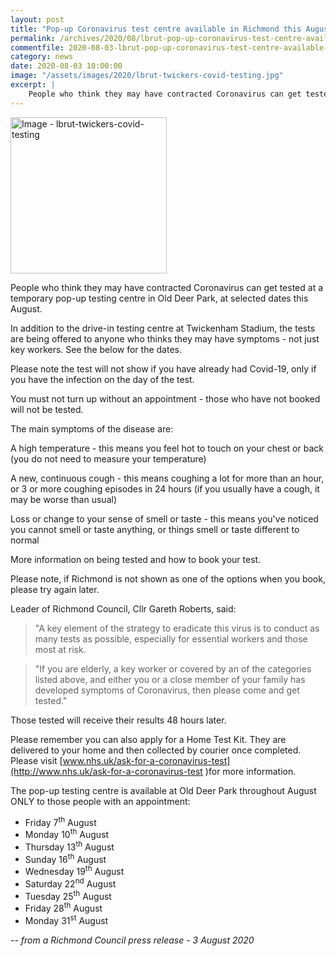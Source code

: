 ```yaml
---
layout: post
title: "Pop-up Coronavirus test centre available in Richmond this August"
permalink: /archives/2020/08/lbrut-pop-up-coronavirus-test-centre-available-in-richmond-this-august.html
commentfile: 2020-08-03-lbrut-pop-up-coronavirus-test-centre-available-in-richmond-this-august
category: news
date: 2020-08-03 10:00:00
image: "/assets/images/2020/lbrut-twickers-covid-testing.jpg"
excerpt: |
    People who think they may have contracted Coronavirus can get tested at a temporary pop-up testing centre in Old Deer Park, at selected dates this August.
---
```

<a href="/assets/images/2020/lbrut-twickers-covid-testing.jpg" title="Click for a larger image"><img src="/assets/images/2020/lbrut-twickers-covid-testing-thumb.jpg" width="250" alt="Image - lbrut-twickers-covid-testing"  class="photo right"/></a>

People who think they may have contracted Coronavirus can get tested at a temporary pop-up testing centre in Old Deer Park, at selected dates this August.

In addition to the drive-in testing centre at Twickenham Stadium, the tests are being offered to anyone who thinks they may have symptoms - not just key workers. See the below for the dates.

Please note the test will not show if you have already had Covid-19, only if you have the infection on the day of the test.

You must not turn up without an appointment - those who have not booked will not be tested.

The main symptoms of the disease are:

A high temperature - this means you feel hot to touch on your chest or back (you do not need to measure your temperature)

A new, continuous cough - this means coughing a lot for more than an hour, or 3 or more coughing episodes in 24 hours (if you usually have a cough, it may be worse than usual)

Loss or change to your sense of smell or taste - this means you've noticed you cannot smell or taste anything, or things smell or taste different to normal

More information on being tested and how to book your test.

Please note, if Richmond is not shown as one of the options when you book, please try again later.

Leader of Richmond Council, Cllr Gareth Roberts, said:

> "A key element of the strategy to eradicate this virus is to conduct as many tests as possible, especially for essential workers and those most at risk.

> "If you are elderly, a key worker or covered by an of the categories listed above, and either you or a close member of your family has developed symptoms of Coronavirus, then please come and get tested."

Those tested will receive their results 48 hours later.

Please remember you can also apply for a Home Test Kit. They are delivered to your home and then collected by courier once completed. Please visit [www.nhs.uk/ask-for-a-coronavirus-test](http://www.nhs.uk/ask-for-a-coronavirus-test )for more information.

The pop-up testing centre is available at Old Deer Park throughout August ONLY to those people with an appointment:

- Friday 7<sup>th</sup> August
- Monday 10<sup>th</sup> August
- Thursday 13<sup>th</sup> August
- Sunday 16<sup>th</sup> August
- Wednesday 19<sup>th</sup> August
- Saturday 22<sup>nd</sup> August
- Tuesday 25<sup>th</sup> August
- Friday 28<sup>th</sup> August
- Monday 31<sup>st</sup> August


<cite>-- from a Richmond Council press release - 3 August 2020</cite>
